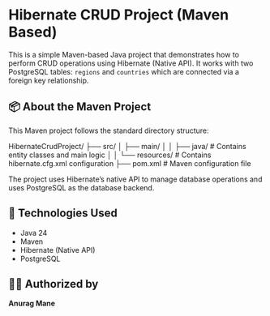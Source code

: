 # Hibernate CRUD Project (Maven Based)

This is a simple Maven-based Java project that demonstrates how to perform CRUD operations using Hibernate (Native API). It works with two PostgreSQL tables: `regions` and `countries` which are connected via a foreign key relationship.

## 📦 About the Maven Project

This Maven project follows the standard directory structure:

HibernateCrudProject/
├── src/
│ ├── main/
│ │ ├── java/ # Contains entity classes and main logic
│ │ └── resources/ # Contains hibernate.cfg.xml configuration
├── pom.xml # Maven configuration file


The project uses Hibernate’s native API to manage database operations and uses PostgreSQL as the database backend.

## 🔧 Technologies Used

- Java 24
- Maven
- Hibernate (Native API)
- PostgreSQL

## 🧑‍💻 Authorized by  
**Anurag Mane**
